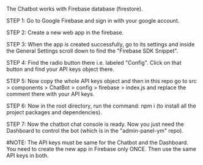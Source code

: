 The Chatbot works with Firebase database (firestore).

STEP 1: Go to Google Firebase and sign in with your google account.

STEP 2: Create a new web app in the firebase.

STEP 3: When the app is created successfully, go to its settings and inside the General Settings scroll down to find the "Firebase SDK Snippet".

STEP 4: Find the radio button there i.e. labeled "Config". Click on that button and find your API keys object there.

STEP 5: Now copy the whole API keys object and then in this repo go to src > components > ChatBot > config > firebase > index.js  and replace the comment there with your API keys.

STEP 6: Now in the root directory, run the command: npm i (to install all the project packages and dependencies).

STEP 7: Now the chatbot chat console is ready. Now you just need the Dashboard to control the bot (which is in the "admin-panel-ym" repo).

#NOTE: The API keys must be same for the Chatbot and the Dashboard. You need to create the new app in Firebase only ONCE. Then use the same API keys in both.
